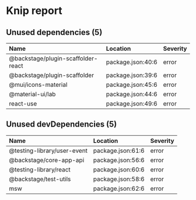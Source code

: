 # Knip report

## Unused dependencies (5)

| Name                               | Location          | Severity |
| :--------------------------------- | :---------------- | :------- |
| @backstage/plugin-scaffolder-react | package.json:40:6 | error    |
| @backstage/plugin-scaffolder       | package.json:39:6 | error    |
| @mui/icons-material                | package.json:45:6 | error    |
| @material-ui/lab                   | package.json:44:6 | error    |
| react-use                          | package.json:49:6 | error    |

## Unused devDependencies (5)

| Name                        | Location          | Severity |
| :-------------------------- | :---------------- | :------- |
| @testing-library/user-event | package.json:61:6 | error    |
| @backstage/core-app-api     | package.json:56:6 | error    |
| @testing-library/react      | package.json:60:6 | error    |
| @backstage/test-utils       | package.json:58:6 | error    |
| msw                         | package.json:62:6 | error    |
